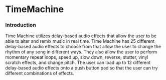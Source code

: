 # TimeMachine

### Introduction

Time Machine utilizes delay-based audio effects that allow the user to be able to alter and remix music in real time. Time Machine has 25 different delay-based audio effects to choose from that allow the user to change the rhythm of any song in different ways. They also allow the user to perform momentary repeat loops, speed up, slow down, reverse, stutter, vinyl scratch effects, and change pitch. The user can load up to 12 different delay-based audio effects onto a push button pad so that the user can try different combinations of effects.     
